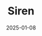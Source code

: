 ---  
layout: startup_page  
title: "Siren"  
id: "siren.care"  
permalink: "/sirensiren.care01082025/"  
website: "http://www.siren.care"  
funding_round: "Strategic Investment"  
funding_amount: "$9.5M"  
investors: "Mölnycke Health Care"  
about: "Siren develops and manufactures Siren Socks, a diabetic foot ulcer (DFU) prevention product. These smart socks contain sensors that detect early signs of potential foot injuries by monitoring temperature and identifying hotspots, helping to reduce the risk of DFUs and amputations. The company's technology aims to improve the lives of people with diabetes worldwide."  
markets: "Healthtech, Medical Devices"  
hq: "Galway, Galway, Ireland"  
founded_year: "2014"  
linkedin: "https://www.linkedin.com/company/sirensearch"  
twitter: "https://twitter.com/sirensearch"  
instagram: ""  
facebook: "https://www.facebook.com/Siren.care/"  
crunchbase: "https://www.crunchbase.com/organization/siren-ivs"  
pitchbook: "https://pitchbook.com/profiles/company/168043-78"  

date_display: "08-Jan-2025"  
date: "2025-01-08"

# SEO Optimization  
meta_title: "Siren - Strategic Investment Funding ($9.5M)"  
meta_description: "Siren, Siren develops and manufactures Siren Socks, a diabetic foot ulcer (DFU) prevention product. These smart socks contain sensors that detect early signs..."  
meta_keywords: "Siren, Healthtech, Medical Devices, Strategic Investment funding"  
canonical_url: "https://startup.projectstartups.com/sirensiren.care01082025/"  
---